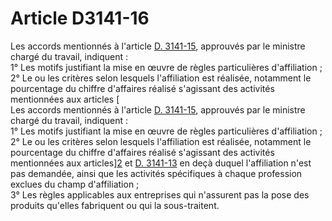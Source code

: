 # Article D3141-16

  
Les accords mentionnés à l'article [D. 3141-15][1], approuvés par le ministre chargé du travail, indiquent :   
1° Les motifs justifiant la mise en œuvre de règles particulières d'affiliation ;   
2° Le ou les critères selon lesquels l'affiliation est réalisée, notamment le pourcentage du chiffre d'affaires réalisé s'agissant des activités mentionnées aux articles [  
Les accords mentionnés à l'article [D. 3141-15][1], approuvés par le ministre chargé du travail, indiquent :   
1° Les motifs justifiant la mise en œuvre de règles particulières d'affiliation ;   
2° Le ou les critères selon lesquels l'affiliation est réalisée, notamment le pourcentage du chiffre d'affaires réalisé s'agissant des activités mentionnées aux articles][2] et [D. 3141-13][3] en deçà duquel l'affiliation n'est pas demandée, ainsi que les activités spécifiques à chaque profession exclues du champ d'affiliation ;   
3° Les règles applicables aux entreprises qui n'assurent pas la pose des produits qu'elles fabriquent ou qui la sous-traitent.

 [1]: /affichCodeArticle.do?cidTexte=LEGITEXT000006072050&idArticle=LEGIARTI000018486752&dateTexte=&categorieLien=cid
 [2]: /affichCodeArticle.do?cidTexte=LEGITEXT000006072050&idArticle=LEGIARTI000018486743&dateTexte=&categorieLien=cid
 [3]: /affichCodeArticle.do?cidTexte=LEGITEXT000006072050&idArticle=LEGIARTI000018486748&dateTexte=&categorieLien=cid